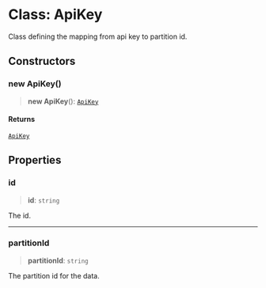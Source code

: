 # Class: ApiKey

Class defining the mapping from api key to partition id.

## Constructors

### new ApiKey()

> **new ApiKey**(): [`ApiKey`](ApiKey.md)

#### Returns

[`ApiKey`](ApiKey.md)

## Properties

### id

> **id**: `string`

The id.

***

### partitionId

> **partitionId**: `string`

The partition id for the data.
